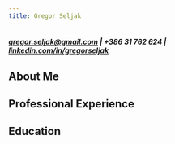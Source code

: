 ```yaml
---
title: Gregor Seljak
---
```

##### <gregor.seljak@gmail.com> | +386 31 762 624 | [linkedin.com/in/gregorseljak](https://linkedin.com/in/gregorseljak)

About Me
--------------------

Professional Experience
--------------------

Education
--------------------
